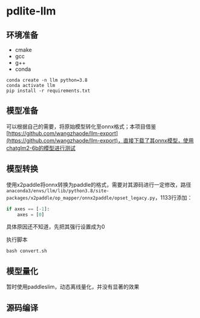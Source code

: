 # pdlite-llm

## 环境准备

- cmake
- gcc
- g++
- conda

```shell
conda create -n llm python=3.8
conda activate llm
pip install -r requirements.txt
```

## 模型准备

可以根据自己的需要，将原始模型转化至onnx格式；本项目借鉴[https://github.com/wangzhaode/llm-export](https://github.com/wangzhaode/llm-export)，直接下载了其onnx模型，使用chatglm2-6b的模型进行测试

## 模型转换

使用x2paddle将onnx转换为paddle的格式，需要对其源码进行一定修改，路径`anaconda3/envs/llm/lib/python3.8/site-packages/x2paddle/op_mapper/onnx2paddle/opset_legacy.py`，1133行添加：

```py
if axes == [-1]:
    axes = [0]
```

具体原因还不知道，先把其强行设置成为0

执行脚本

```shell
bash convert.sh
```

## 模型量化

暂时使用paddleslim，动态离线量化，并没有显著的效果

## 源码编译


